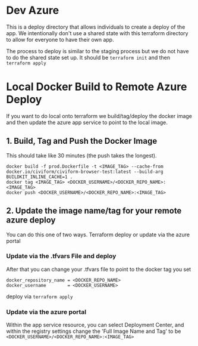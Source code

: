 # Dev Azure
This is a deploy directory that allows individuals to create a deploy of the 
app. We intentionally don't use a shared state with this terraform directory
to allow for everyone to have their own app. 

The process to deploy is similar
to the staging process but we do not have to do the shared state set up. It 
should be `terraform init` and then `terraform apply`

# Local Docker Build to Remote Azure Deploy
If you want to do local onto terraform we build/tag/deploy the docker image 
and then update the azure app service to point to the local image. 

## 1. Build, Tag and Push the Docker Image
This should take like 30 minutes (the push takes the longest).

```
docker build -f prod.Dockerfile -t <IMAGE_TAG> --cache-from docker.io/civiform/civiform-browser-test:latest --build-arg BUILDKIT_INLINE_CACHE=1 .
docker tag <IMAGE_TAG> <DOCKER_USERNAME>/<DOCKER_REPO_NAME>:<IMAGE_TAG>
docker push <DOCKER_USERNAME>/<DOCKER_REPO_NAME>:<IMAGE_TAG>
```

## 2. Update the image name/tag for your remote azure deploy
You can do this one of two ways. Terraform deploy or update via the azure 
portal 

### Update via the .tfvars File and deploy
After that you can change your .tfvars file to point to the docker tag you set

```
docker_repository_name = <DOCKER_REPO_NAME>
docker_username        = <DOCKER_USERNAME>
```

deploy via `terraform apply`

### Update via the azure portal
Within the app service resource, you can select Deployment Center, and within
the registry settings change the 'Full Image Name and Tag' to be 
`<DOCKER_USERNAME>/<DOCKER_REPO_NAME>:<IMAGE_TAG>`
